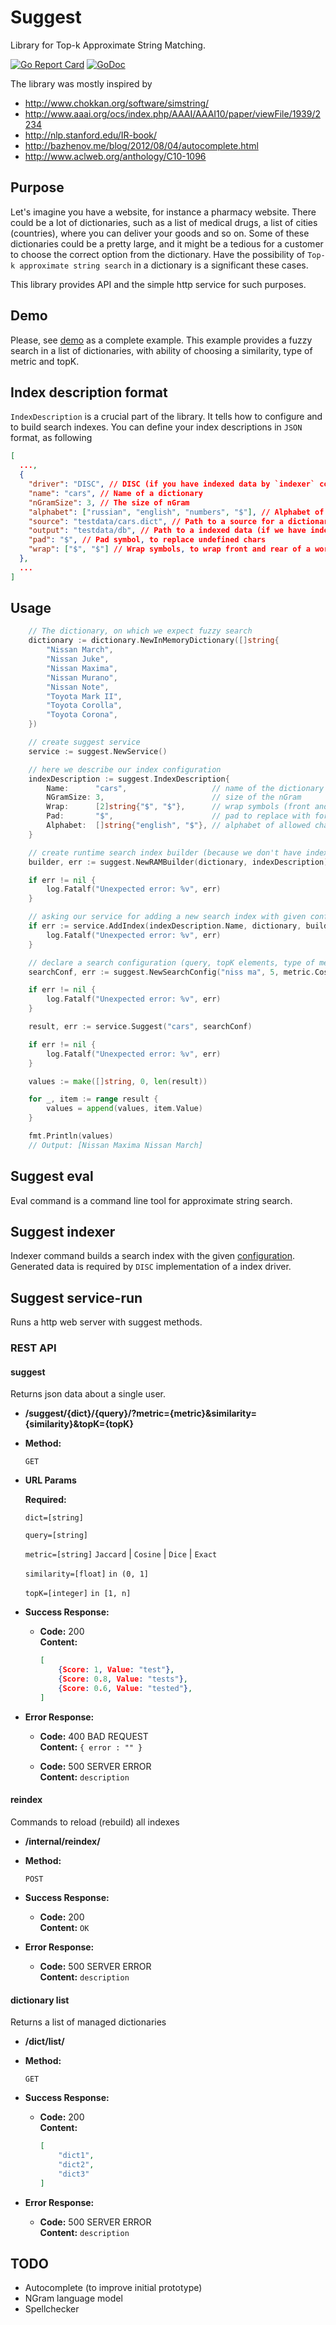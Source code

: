 # Suggest

Library for Top-k Approximate String Matching.

[![Go Report Card](https://goreportcard.com/badge/github.com/alldroll/suggest)](https://goreportcard.com/report/github.com/alldroll/suggest)
[![GoDoc](https://godoc.org/github.com/alldroll/suggest?status.svg)](https://godoc.org/github.com/alldroll/suggest)

The library was mostly inspired by
- http://www.chokkan.org/software/simstring/
- http://www.aaai.org/ocs/index.php/AAAI/AAAI10/paper/viewFile/1939/2234
- http://nlp.stanford.edu/IR-book/
- http://bazhenov.me/blog/2012/08/04/autocomplete.html
- http://www.aclweb.org/anthology/C10-1096


## Purpose

Let's imagine you have a website, for instance a pharmacy website.
There could be a lot of dictionaries, such as a list of medical drugs,
a list of cities (countries), where you can deliver your goods and so on.
Some of these dictionaries could be a pretty large, and it might be a
tedious for a customer to choose the correct option from the dictionary.
Have the possibility of `Top-k approximate string search` in a dictionary
is a significant these cases.

This library provides API and the simple http service for such purposes.


## Demo

Please, see [demo](http://54.183.244.111:8000/) as a complete example.
This example provides a fuzzy search in a list of dictionaries, with ability
of choosing a similarity, type of metric and topK.

## Index description format

`IndexDescription` is a crucial part of the library. It tells how to configure and to build search indexes. You can define your index descriptions in `JSON` format, as following
```json
[
  ...,
  {
    "driver": "DISC", // DISC (if you have indexed data by `indexer` command) or RAM (if you would like to build a search index runtime and store all in memory)
    "name": "cars", // Name of a dictionary
    "nGramSize": 3, // The size of nGram
    "alphabet": ["russian", "english", "numbers", "$"], // Alphabet of allowed chars
    "source": "testdata/cars.dict", // Path to a source for a dictionary (the list of words, each word should start from the new line)
    "output": "testdata/db", // Path to a indexed data (if we have indexed the source by using `indexer` command)
    "pad": "$", // Pad symbol, to replace undefined chars
    "wrap": ["$", "$"] // Wrap symbols, to wrap front and rear of a word
  },
  ...
]
```

## Usage

```go
    // The dictionary, on which we expect fuzzy search
    dictionary := dictionary.NewInMemoryDictionary([]string{
        "Nissan March",
        "Nissan Juke",
        "Nissan Maxima",
        "Nissan Murano",
        "Nissan Note",
        "Toyota Mark II",
        "Toyota Corolla",
        "Toyota Corona",
    })

    // create suggest service
    service := suggest.NewService()

    // here we describe our index configuration
    indexDescription := suggest.IndexDescription{
        Name:      "cars",                   // name of the dictionary
        NGramSize: 3,                        // size of the nGram
        Wrap:      [2]string{"$", "$"},      // wrap symbols (front and rear)
        Pad:       "$",                      // pad to replace with forbidden chars
        Alphabet:  []string{"english", "$"}, // alphabet of allowed chars (other chars will be replaced with pad symbol)
    }

    // create runtime search index builder (because we don't have indexed data)
    builder, err := suggest.NewRAMBuilder(dictionary, indexDescription)

    if err != nil {
        log.Fatalf("Unexpected error: %v", err)
    }

    // asking our service for adding a new search index with given configuration
    if err := service.AddIndex(indexDescription.Name, dictionary, builder); err != nil {
        log.Fatalf("Unexpected error: %v", err)
    }

    // declare a search configuration (query, topK elements, type of metric, min similarity)
    searchConf, err := suggest.NewSearchConfig("niss ma", 5, metric.CosineMetric(), 0.4)

    if err != nil {
        log.Fatalf("Unexpected error: %v", err)
    }

    result, err := service.Suggest("cars", searchConf)

    if err != nil {
        log.Fatalf("Unexpected error: %v", err)
    }

    values := make([]string, 0, len(result))

    for _, item := range result {
        values = append(values, item.Value)
    }

    fmt.Println(values)
    // Output: [Nissan Maxima Nissan March]
```

## Suggest eval

Eval command is a command line tool for approximate string search.

## Suggest indexer

Indexer command builds a search index with the given [configuration](##index-description-format).
Generated data is required by `DISC` implementation of a index driver.

## Suggest service-run

Runs a http web server with suggest methods.

### REST API

#### suggest

Returns json data about a single user.

* **/suggest/{dict}/{query}/?metric={metric}&similarity={similarity}&topK={topK}**

* **Method:**

  `GET`

*  **URL Params**

   **Required:**

   `dict=[string]`

   `query=[string]`

   `metric=[string]` `Jaccard` | `Cosine` | `Dice` | `Exact`

   `similarity=[float]` `in (0, 1]`

   `topK=[integer]` `in [1, n]`

* **Success Response:**

  * **Code:** 200 <br />
    **Content:**
    ```json
    [
        {Score: 1, Value: "test"},
        {Score: 0.8, Value: "tests"},
        {Score: 0.6, Value: "tested"},
    ]
    ```

* **Error Response:**

  * **Code:** 400 BAD REQUEST <br />
    **Content:** `{ error : "" }`

  * **Code:** 500 SERVER ERROR <br />
    **Content:** `description`


#### reindex

Commands to reload (rebuild) all indexes

* **/internal/reindex/**

* **Method:**

  `POST`

* **Success Response:**

  * **Code:** 200 <br />
    **Content:**
    ```OK```

* **Error Response:**

  * **Code:** 500 SERVER ERROR <br />
    **Content:** `description`

#### dictionary list

Returns a list of managed dictionaries

* **/dict/list/**

* **Method:**

  `GET`

* **Success Response:**

  * **Code:** 200 <br />
    **Content:**
    ```json
    [
  		"dict1",
  		"dict2",
  		"dict3"
	]
    ```

* **Error Response:**

  * **Code:** 500 SERVER ERROR <br />
    **Content:** `description`

## TODO

* Autocomplete (to improve initial prototype)
* NGram language model
* Spellchecker
